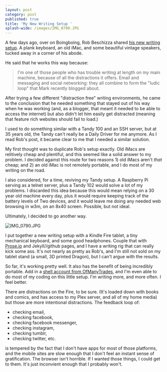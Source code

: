```yaml
---
layout: post
category: post
published: true
title: 'My New Writing Setup '
splash-wide: /images/IMG_0790.JPG
---
```

A few days ago, over on Boingboing, Rob Beschizza shared [his new writing setup](http://boingboing.net/2017/03/16/my-new-writing-setup.html). A plank keyboard, an old iMac, and some beautiful vintage speakers, tucked away in a corner of his abode. 

He said that he works this way because: 

> I'm one of those people who has trouble writing at length on my main machine, because of all the distractions it offers. Email and messaging and social networking: they all combine to form the "ludic loop" that Mark recently blogged about. 

After trying a few different "distraction free" writing environments, he came to the conclusion that he needed something that stayed out of his way when he was working (and, as a blogger, that meant it needed to be able to access the internet) but also didn't let him easily get distracted (meaning that feature rich websites should fail to load.) 

I used to do something similar with a Tandy 100 and an SSH server, but at 35 years old, the Tandy can't really be a Daily Driver for me anymore. As I read Rob's post, it became clear to me that I needed a similar solution. 

My first thought was to duplicate Rob's setup exactly. Old iMacs are relitively cheap and plentiful, and this seemed like a solid answer to my problem. I decided against this route for two reasons 1) old iMacs aren't *that* cheap; and 2) an old iMac is not remotely portable, and I do most of my writing on the road. 

I also considered, for a time, reviving my Tandy setup. A Raspberry Pi serving as a telnet server, plus a Tandy 102 would solve a lot of my problems. I discarded this idea because this would mean relying on a 30 year old machine every day, plus it would require keeping track of the battery levels of Two devices, and it would leave me doing any needed web browsing in w3m, on an 8x40 screen. Possible, but not ideal. 

Ultimately, I decided to go another way. 

![IMG_0790.JPG]({{site.baseurl}}/images/IMG_0790.JPG)

I put together a new writing setup with a Kindle Fire tablet, a tiny mechanical keyboard, and some good headphones. Couple that with [Prose.io](http://prose.io) and Jekyll//github pages, and I have a writing rig that can really kick some ass. It's not nearly as pretty as Rob's, and I'm still not sold on my tablet stand (a small, 3D printed Dragon), but I can't argue with the results. 

So far, it's working pretty well. It also has the benefit of being incredibly portable. Add in a [shell account from OfManyTrades](http://ofmanytrades.com), and I'm even able to do most of my coding on this little setup. I'm writing more, and more often. I feel better. 

There are distractions on the Fire, to be sure. (It's loaded down with books and comics, and has access to my Plex server, and all of my home media) but those are more intentional distractions. The feedback loop of:

- checking email, 
- checking facebook, 
- checking facebook messenger, 
- checking instagram, 
- checking tumblr, 
- checking twitter, etc. 

is tempered by the fact that I don't have apps for most of those platforms, and the mobile sites are slow enough that I don't feel an instant sense of gratification. The browser isn't horrible. If I wanted those things, I could get to them. It's just inconvient enough that I probably won't.

